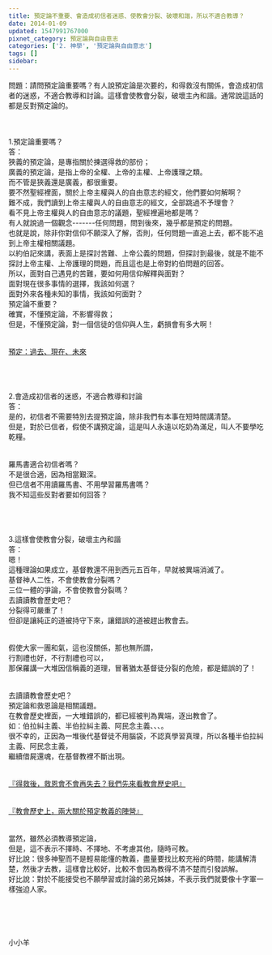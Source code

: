 ```yaml
---
title: 預定論不重要、會造成初信者迷惑、使教會分裂、破壞和諧，所以不適合教導？
date: 2014-01-09
updated: 1547991767000
pixnet_category: 預定論與自由意志
categories: ['2. 神學', '預定論與自由意志']
tags: []
sidebar: 
---
```


<p>問題：請問預定論重要嗎？有人說預定論是次要的，和得救沒有關係，會造成初信者的迷惑，不適合教導和討論。這樣會使教會分裂，破壞主內和諧。通常說這話的都是反對預定論的。<br/><br/><!--more--> <br/><br/>1.預定論重要嗎？<br/>答：<br/>狹義的預定論，是專指關於揀選得救的部份；<br/>廣義的預定論，是指上帝的全權、上帝的主權、上帝護理之類。<br/>而不管是狹義還是廣義，都很重要。<br/>要不然聖經裡面，關於上帝主權與人的自由意志的經文，他們要如何解啊？<br/>難不成，我們讀到上帝主權與人的自由意志的經文，全部跳過不予理會？<br/>看不見上帝主權與人的自由意志的議題，聖經裡遍地都是嗎？<br/>有人就說過一個觀念-------任何問題，問到後來，幾乎都是預定的問題。<br/>也就是說，除非你對信仰不願深入了解，否則，任何問題一直追上去，都不能不追到上帝主權相關議題。<br/>以約伯記來講，表面上是探討苦難、上帝公義的問題，但探討到最後，就是不能不探討上帝主權、上帝護理的問題，而且這也是上帝對約伯問題的回答。<br/>所以，面對自己遇見的苦難，要如何用信仰解釋與面對？<br/>面對現在很多事情的選擇，我該如何選？<br/>面對外來各種未知的事情，我該如何面對？<br/>預定論不重要？<br/>確實，不懂預定論，不影響得救；<br/>但是，不懂預定論，對一個信徒的信仰與人生，虧損會有多大啊！<br/><br/><br/><a href="/posts/269195392">預定：過去、現在、未來</a><br/><br/><br/><br/><br/>2.會造成初信者的迷惑，不適合教導和討論<br/>答：<br/>是的，初信者不需要特別去提預定論，除非我們有本事在短時間講清楚。<br/>但是，對於已信者，假使不講預定論，這是叫人永遠以吃奶為滿足，叫人不要學吃乾糧。<br/> <br/><br/>羅馬書適合初信者嗎？<br/>不是很合適，因為相當艱深。<br/>但已信者不用讀羅馬書、不用學習羅馬書嗎？<br/>我不知這些反對者要如何回答？<br/> <br/> <br/> <br/><br/>3.這樣會使教會分裂，破壞主內和諧<br/>答：<br/>嗯！<br/>這種理論如果成立，基督教還不用到西元五百年，早就被異端消滅了。<br/>基督神人二性，不會使教會分裂嗎？<br/>三位一體的爭論，不會使教會分裂嗎？<br/>去讀讀教會歷史吧？<br/>分裂得可嚴重了！<br/>但卻是讓純正的道被持守下來，讓錯誤的道被趕出教會去。<br/> <br/><br/>假使大家一團和氣，這也沒關係，那也無所謂，<br/>行割禮也好，不行割禮也可以，<br/>那保羅講一大堆因信稱義的道理，冒著猶太基督徒分裂的危險，都是錯誤的了！<br/> <br/><br/>去讀讀教會歷史吧？<br/>預定論和救恩論是相關議題。<br/>在教會歷史裡面，一大堆錯誤的，都已經被判為異端，逐出教會了。<br/>如：伯拉糾主義、半伯拉糾主義、阿民念主義、、、。<br/>很不幸的，正因為一堆後代基督徒不用腦袋，不認真學習真理，所以各種半伯拉糾主義、阿民念主義，<br/>繼續借屍還魂，在基督教裡不斷出現。<br/><br/><br/><a href="/posts/269191364">『得救後，救恩會不會再失去？我們先來看教會歷史吧』 </a><br/> <br/><br/><a href="/posts/269192056">『教會歷史上，兩大關於預定教義的陣營』</a><br/> <br/><br/>當然，雖然必須教導預定論，<br/>但是，這不表示不擇時、不擇地、不考慮其他，隨時可教。<br/>好比說：很多神聖而不是輕易能懂的教義，盡量要找比較充裕的時間，能講解清楚，然後才去教，這樣會比較好，比較不會因為教得不清不楚而引發誤解。<br/>好比說：對於不能接受也不願學習或討論的弟兄姊妹，不表示我們就要像十字軍一樣強迫人家。<br/><br/> <br/><br/><br/><br/>小小羊<br/><br/><br/><br/><br/></p>